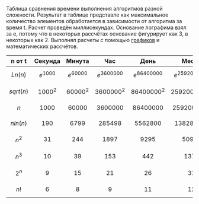 Таблица сравнения времени выполнения алгоритмов разной сложности. Результат в таблице представле как  максимальное количество элементов обработается в зависимости от алгоритма за время  t.  Расчет проведён миллисекундах. Основание лографима взял за e, потому что в некоторых рассчётах основание фигурирует как 3, в некоторых как 2. Выполнял расчеты с помощью [графиков](https://www.desmos.com/calculator/4jo69c446x) и математических рассчётов.


| n от t      | Секунда      | Минута        | Час             | День             | Месяц              | Год                     | Век                       |
| ----------- | ------------ | ------------- | --------------- | ---------------- | ------------------ | ----------------------- | ------------------------- |
| $$Ln(n)$$   | $$e^{1000}$$ | $$e^{60000}$$ | $$e^{3600000}$$ | $$e^{86400000}$$ | $$e^{2592000000}$$ | $$e^{311040000000000}$$ | $$e^{31104000000000000}$$ |
| $$sqrt(n)$$ | $${1000}^2$$ | $${60000}^2$$ | $${3600000}^2$$ | $${86400000}^2$$ | $${2592000000}^2$$ | $${311040000000000}^2$$ | $${31104000000000000}^2$$ |
| $$n$$       | $$1000$$     | $$60000$$     | $$3600000$$     | $$86400000$$     | $$2592000000$$     | $$311040000000000$$     | $$31104000000000000$$     |
| $$nln(n)$$  | $$190$$      | $$6799$$      | $$285498$$      | $$5562800$$      | $$138280000$$      | $$10380000000000$$      | $$903200000000000$$       |
| $$n^2$$     | $$31$$       | $$244$$       | $$1897$$        | $$9295$$         | $$50911$$          | $$17640000$$            | $$176360000$$             |
| $$n^3$$     | $$10$$       | $$39$$        | $$153$$         | $$442$$          | $$1373$$           | $$67750$$               | $$314500$$                |
| $$2^n$$     | $$9$$        | $$15$$        | $$21$$          | $$26$$           | $$31$$             | $$48$$                  | $$54$$                    | 
| $$n!$$      | $$6$$        | $$8$$         | $$9$$           | $$11$$           | $$12$$             | $$16$$                  | $$18$$                    |

